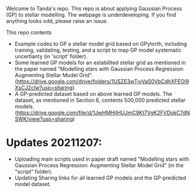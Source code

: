 Welcome to Tanda's repo. This repo is about applying Gaussian Process (GP) to stellar modelling. The webpage is underdeveloping. If you find anything looks odd, please raise an issue. 

This repo contents
- Example codes to GP a stellar model grid based on GPytorth, including training, validating, testing, and a script to map GP model systematic uncertianty (in 'script' folder).
- Some learned GP models for an estabilited stellar grid as mentioned in the paper named "Modelling stars with Gaussian Process Regression: Augmenting Stellar Model Grid". (https://drive.google.com/drive/folders/1USZE3wTjvVaS0VbCdhXFEOl9XsCJ2clw?usp=sharing)
- A GP-predicted dataset based on above learned GP models. The dataset, as mentioned in Section 6, contents 500,000 predicted stellar models. (https://drive.google.com/file/d/1JwHMHjIHUJmC9Kt7VgK2FVDokC7dNSWK/view?usp=sharing) 

# Updates 20211207: 
- Uploading main scripts used in paper draft named "Modelling stars with Gaussian Process Regression: Augmenting Stellar Model Grid" (in the "script" folder).
- Updating Sharing links for all learned GP models and the GP-predicted model dataset.

